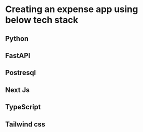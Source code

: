 # Creating an expense app using below tech stack
## Python
## FastAPI
## Postresql
## Next Js
## TypeScript
## Tailwind css
